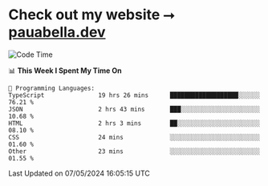 # Check out my website ⭢ [pauabella.dev](https://pauabella.dev)

<!--START_SECTION:waka-->
![Code Time](http://img.shields.io/badge/Code%20Time-3%2C301%20hrs%2043%20mins-blue)

📊 **This Week I Spent My Time On** 

```text
💬 Programming Languages: 
TypeScript               19 hrs 26 mins      ███████████████████░░░░░░   76.21 % 
JSON                     2 hrs 43 mins       ███░░░░░░░░░░░░░░░░░░░░░░   10.68 % 
HTML                     2 hrs 3 mins        ██░░░░░░░░░░░░░░░░░░░░░░░   08.10 % 
CSS                      24 mins             ░░░░░░░░░░░░░░░░░░░░░░░░░   01.60 % 
Other                    23 mins             ░░░░░░░░░░░░░░░░░░░░░░░░░   01.55 % 
```


 Last Updated on 07/05/2024 16:05:15 UTC
<!--END_SECTION:waka-->
